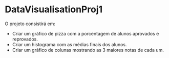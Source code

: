 # DataVisualisationProj1

O projeto consistirá em:
<ul>
    <li>Criar um gráfico de pizza com a porcentagem de alunos aprovados e reprovados.</li>
    <li>Criar um histograma com as médias finais dos alunos.</li>
    <li>Criar um gráfico de colunas mostrando as 3 maiores notas de cada um.</li>
</ul>
